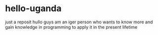 # hello-uganda
just a reposit
hullo guys
am an iger person who wants to know more and gain knowledge in programming to apply it in the present lifetime


